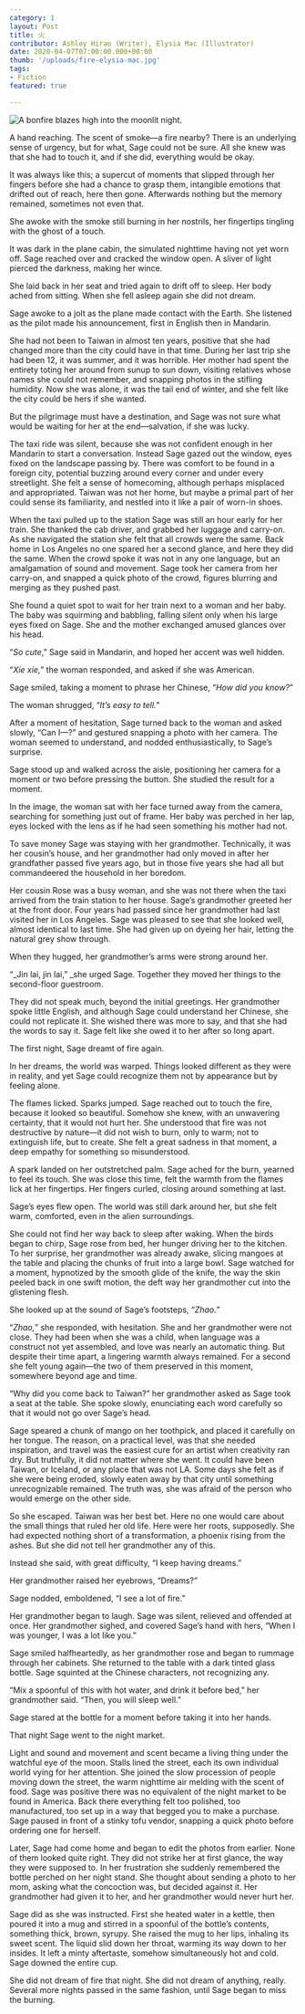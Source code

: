 ```yaml
---
category: 1
layout: Post
title: 火
contributor: Ashley Hirao (Writer), Elysia Mac (Illustrator)
date: 2020-04-07T07:00:00.000+00:00
thumb: '/uploads/fire-elysia-mac.jpg'
tags: 
- Fiction
featured: true

---
```



<img src="{{ site.baseurl }}{{ page.thumb }}" alt="A bonfire blazes high into the moonlit night." class="w650">

A hand reaching. The scent of smoke—a fire nearby? There is an underlying sense of urgency, but for what, Sage could not be sure. All she knew was that she had to touch it, and if she did, everything would be okay.

It was always like this; a supercut of moments that slipped through her fingers before she had a chance to grasp them, intangible emotions that drifted out of reach, here then gone. Afterwards nothing but the memory remained, sometimes not even that.

She awoke with the smoke still burning in her nostrils, her fingertips tingling with the ghost of a touch.

It was dark in the plane cabin, the simulated nighttime having not yet worn off. Sage reached over and cracked the window open. A sliver of light pierced the darkness, making her wince.

She laid back in her seat and tried again to drift off to sleep. Her body ached from sitting. When she fell asleep again she did not dream.

Sage awoke to a jolt as the plane made contact with the Earth. She listened as the pilot made his announcement, first in English then in Mandarin.

She had not been to Taiwan in almost ten years, positive that she had changed more than the city could have in that time. During her last trip she had been 12, it was summer, and it was horrible. Her mother had spent the entirety toting her around from sunup to sun down, visiting relatives whose names she could not remember, and snapping photos in the stifling humidity. Now she was alone, it was the tail end of winter, and she felt like the city could be hers if she wanted.

But the pilgrimage must have a destination, and Sage was not sure what would be waiting for her at the end—salvation, if she was lucky.

The taxi ride was silent, because she was not confident enough in her Mandarin to start a conversation. Instead Sage gazed out the window, eyes fixed on the landscape passing by. There was comfort to be found in a foreign city, potential buzzing around every corner and under every streetlight. She felt a sense of homecoming, although perhaps misplaced and appropriated. Taiwan was not her home, but maybe a primal part of her could sense its familiarity, and nestled into it like a pair of worn-in shoes.

When the taxi pulled up to the station Sage was still an hour early for her train. She thanked the cab driver, and grabbed her luggage and carry-on. As she navigated the station she felt that all crowds were the same. Back home in Los Angeles no one spared her a second glance, and here they did the same. When the crowd spoke it was not in any one language, but an amalgamation of sound and movement. Sage took her camera from her carry-on, and snapped a quick photo of the crowd, figures blurring and merging as they pushed past.

She found a quiet spot to wait for her train next to a woman and her baby. The baby was squirming and babbling, falling silent only when his large eyes fixed on Sage. She and the mother exchanged amused glances over his head.

“​_So cute​_,” Sage said in Mandarin, and hoped her accent was well hidden.

“​_Xie xie,​_” the woman responded, and asked if she was American.

Sage smiled, taking a moment to phrase her Chinese, “​_How did you know?​_”

The woman shrugged, “​_It’s easy to tell.​_”

After a moment of hesitation, Sage turned back to the woman and asked slowly, “Can I—?” and gestured snapping a photo with her camera. The woman seemed to understand, and nodded enthusiastically, to Sage’s surprise.

Sage stood up and walked across the aisle, positioning her camera for a moment or two before pressing the button. She studied the result for a moment.

In the image, the woman sat with her face turned away from the camera, searching for something just out of frame. Her baby was perched in her lap, eyes locked with the lens as if he had seen something his mother had not.

To save money Sage was staying with her grandmother. Technically, it was her cousin’s house, and her grandmother had only moved in after her grandfather passed five years ago, but in those five years she had all but commandeered the household in her boredom.

Her cousin Rose was a busy woman, and she was not there when the taxi arrived from the train station to her house. Sage’s grandmother greeted her at the front door. Four years had passed since her grandmother had last visited her in Los Angeles. Sage was pleased to see that she looked well, almost identical to last time. She had given up on dyeing her hair, letting the natural grey show through.

When they hugged, her grandmother’s arms were strong around her.

“​_Jin lai, jin lai,” ​_she urged Sage. Together they moved her things to the second-floor guestroom.

They did not speak much, beyond the initial greetings. Her grandmother spoke little English, and although Sage could understand her Chinese, she could not replicate it. She wished there was more to say, and that she had the words to say it. Sage felt like she owed it to her after so long apart.

The first night, Sage dreamt of fire again.

In her dreams, the world was warped. Things looked different as they were in reality, and yet Sage could recognize them not by appearance but by feeling alone.

The flames licked. Sparks jumped. Sage reached out to touch the fire, because it looked so beautiful. Somehow she knew, with an unwavering certainty, that it would not hurt her. She understood that fire was not destructive by nature—it did not wish to burn, only to warm; not to extinguish life, but to create. She felt a great sadness in that moment, a deep empathy for something so misunderstood.

A spark landed on her outstretched palm. Sage ached for the burn, yearned to feel its touch. She was close this time, felt the warmth from the flames lick at her fingertips. Her fingers curled, closing around something at last.

Sage’s eyes flew open. The world was still dark around her, but she felt warm, comforted, even in the alien surroundings.

She could not find her way back to sleep after waking. When the birds began to chirp, Sage rose from bed, her hunger driving her to the kitchen. To her surprise, her grandmother was already awake, slicing mangoes at the table and placing the chunks of fruit into a large bowl. Sage watched for a moment, hypnotized by the smooth glide of the knife, the way the skin peeled back in one swift motion, the deft way her grandmother cut into the glistening flesh.

She looked up at the sound of Sage’s footsteps, “​_Zhao.​_”

“​_Zhao,​_” she responded, with hesitation. She and her grandmother were not close. They had been when she was a child, when language was a construct not yet assembled, and love was nearly an automatic thing. But despite their time apart, a lingering warmth always remained. For a second she felt young again—the two of them preserved in this moment, somewhere beyond age and time.

“Why did you come back to Taiwan?” her grandmother asked as Sage took a seat at the table. She spoke slowly, enunciating each word carefully so that it would not go over Sage’s head.

Sage speared a chunk of mango on her toothpick, and placed it carefully on her tongue. The reason, on a practical level, was that she needed inspiration, and travel was the easiest cure for an artist when creativity ran dry. But truthfully, it did not matter where she went. It could have been Taiwan, or Iceland, or any place that was not LA. Some days she felt as if she were being eroded, slowly eaten away by that city until something unrecognizable remained. The truth was, she was afraid of the person who would emerge on the other side.

So she escaped. Taiwan was her best bet. Here no one would care about the small things that ruled her old life. Here were her roots, supposedly. She had expected nothing short of a transformation, a phoenix rising from the ashes. But she did not tell her grandmother any of this.

Instead she said, with great difficulty, “I keep having dreams.”

Her grandmother raised her eyebrows, “Dreams?”

Sage nodded, emboldened, “I see a lot of fire.”

Her grandmother began to laugh. Sage was silent, relieved and offended at once. Her grandmother sighed, and covered Sage’s hand with hers, “When I was younger, I was a lot like you.”

Sage smiled halfheartedly, as her grandmother rose and began to rummage through her cabinets. She returned to the table with a dark tinted glass bottle. Sage squinted at the Chinese characters, not recognizing any.

“Mix a spoonful of this with hot water, and drink it before bed,” her grandmother said. “Then, you will sleep well.”

Sage stared at the bottle for a moment before taking it into her hands.

That night Sage went to the night market.

Light and sound and movement and scent became a living thing under the watchful eye of the moon. Stalls lined the street, each its own individual world vying for her attention. She joined the slow procession of people moving down the street, the warm nighttime air melding with the scent of food. Sage was positive there was no equivalent of the night market to be found in America. Back there everything felt too polished, too manufactured, too set up in a way that begged you to make a purchase. Sage paused in front of a stinky tofu vendor, snapping a quick photo before ordering one for herself.

Later, Sage had come home and began to edit the photos from earlier. None of them looked quite right. They did not strike her at first glance, the way they were supposed to. In her frustration she suddenly remembered the bottle perched on her night stand. She thought about sending a photo to her mom, asking what the concoction was, but decided against it. Her grandmother had given it to her, and her grandmother would never hurt her.

Sage did as she was instructed. First she heated water in a kettle, then poured it into a mug and stirred in a spoonful of the bottle’s contents, something thick, brown, syrupy. She raised the mug to her lips, inhaling its sweet scent. The liquid slid down her throat, warming its way down to her insides. It left a minty aftertaste, somehow simultaneously hot and cold. Sage downed the entire cup.

She did not dream of fire that night. She did not dream of anything, really. Several more nights passed in the same fashion, until Sage began to miss the burning.